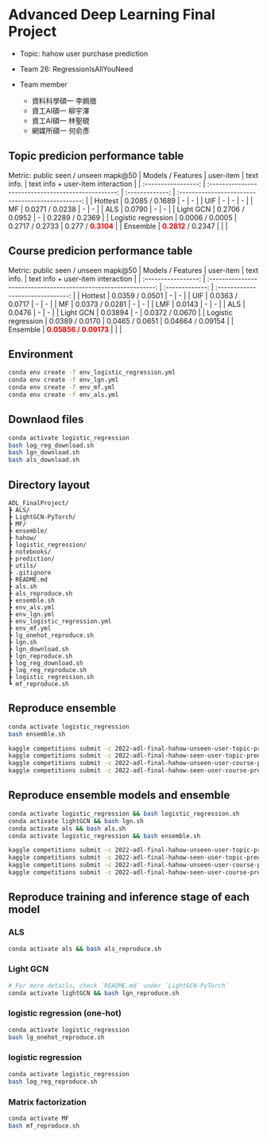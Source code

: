 # Advanced Deep Learning Final Project
- Topic: hahow user purchase prediction
- Team 26: RegressionIsAllYouNeed

- Team member
  - 資料科學碩一 李姵徵
  - 資工AI碩一 柳宇澤
  - 資工AI碩一 林聖硯
  - 網媒所碩一 何俞彥

## Topic predicion performance table

Metric: public seen / unseen mapk@50
|  Models / Features  |                      user-item                      |   text info.    |         text info + user-item interaction         |
| :-----------------: | :-------------------------------------------------: | :-------------: | :-----------------------------------------------: |
|       Hottest       |                   0.2085 / 0.1689                   |        -        |                         -                         |
|         UIF         |                          -                          |        -        |                         -                         |
|         MF          |                   0.0271 / 0.0238                   |        -        |                         -                         |
|         ALS         |                       0.0790                        |        -        |                         -                         |
|      Light GCN      |                   0.2706 / 0.0952                   |        -        |                  0.2289 / 0.2369                  |
| Logistic regression |                   0.0006 / 0.0005                   | 0.2717 / 0.2733 | 0.277 / <span style="color:red">**0.3104**</span> |
|      Ensemble       | <span style="color:red">**0.2812** </span> / 0.2347 |                 |                                                   |

## Course predicion performance table

Metric: public seen / unseen mapk@50
|  Models / Features  |                            user-item                            |   text info.    | text info + user-item interaction |
| :-----------------: | :-------------------------------------------------------------: | :-------------: | :-------------------------------: |
|       Hottest       |                         0.0359 / 0.0501                         |        -        |                 -                 |
|         UIF         |                         0.0363 / 0.0717                         |        -        |                 -                 |
|         MF          |                         0.0373 / 0.0281                         |        -        |                 -                 |
|         LMF         |                             0.0143                              |        -        |                 -                 |
|         ALS         |                             0.0476                              |        -        |                 -                 |
|      Light GCN      |                             0.03894                             |        -        |          0.0372 / 0.0670          |
| Logistic regression |                         0.0389 / 0.0170                         | 0.0465 / 0.0651 |         0.04664 / 0.09154         |
|      Ensemble       | <span style="color:red"> **0.05856 / 0.09173**          </span> |                 |                                   |

## Environment

```bash
conda env create -f env_logistic_regression.yml
conda env create -f env_lgn.yml
conda env create -f env_mf.yml
conda env create -f env_als.yml
```

## Downlaod files

```bash
conda activate logistic_regression
bash log_reg_download.sh
bash lgn_download.sh
bash als_download.sh
```

## Directory layout
```
ADL_FinalProject/ 
┣ ALS/
┣ LightGCN-PyTorch/ 
┣ MF/  
┣ ensemble/ 
┣ hahow/
┣ logistic_regression/
┣ notebooks/
┣ prediction/
┣ utils/
┣ .gitignore
┣ README.md
┣ als.sh
┣ als_reproduce.sh
┣ ensemble.sh
┣ env_als.yml
┣ env_lgn.yml
┣ env_logistic_regression.yml
┣ env_mf.yml
┣ lg_onehot_reproduce.sh
┣ lgn.sh
┣ lgn_download.sh
┣ lgn_reproduce.sh
┣ log_reg_download.sh
┣ log_reg_reproduce.sh
┣ logistic_regression.sh
┗ mf_reproduce.sh
```

## Reproduce ensemble
```bash
conda activate logistic_regression
bash ensemble.sh

kaggle competitions submit -c 2022-adl-final-hahow-unseen-user-topic-prediction -f ./prediction/log_reg_pred_unseen_topic.csv -m "Message"
kaggle competitions submit -c 2022-adl-final-hahow-seen-user-topic-prediction -f ./prediction/lgn0.4_lg0.6_seen_topic.csv -m "Message"
kaggle competitions submit -c 2022-adl-final-hahow-unseen-user-course-prediction -f ./prediction/lgn0.0_als0.5_lg0.5_unseen.csv -m "Message"
kaggle competitions submit -c 2022-adl-final-hahow-seen-user-course-prediction -f ./prediction/lgn0.025_als0.95_lg0.025_seen.csv -m "Message"
```

## Reproduce ensemble models and ensemble
```bash
conda activate logistic_regression && bash logistic_regression.sh
conda activate lightGCN && bash lgn.sh
conda activate als && bash als.sh
conda activate logistic_regression && bash ensemble.sh

kaggle competitions submit -c 2022-adl-final-hahow-unseen-user-topic-prediction -f ./prediction/log_reg_pred_unseen_topic.csv -m "Message"
kaggle competitions submit -c 2022-adl-final-hahow-seen-user-topic-prediction -f ./prediction/lgn0.4_lg0.6_seen_topic.csv -m "Message"
kaggle competitions submit -c 2022-adl-final-hahow-unseen-user-course-prediction -f ./prediction/lgn0.0_als0.5_lg0.5_unseen.csv -m "Message"
kaggle competitions submit -c 2022-adl-final-hahow-seen-user-course-prediction -f ./prediction/lgn0.025_als0.95_lg0.025_seen.csv -m "Message"
```

## Reproduce training and inference stage of each model 
### ALS
```bash
conda activate als && bash als_reproduce.sh
```

### Light GCN
```bash
# For more details, check `README.md` under `LightGCN-PyTorch`
conda activate lightGCN && bash lgn_reproduce.sh
```

### logistic regression (one-hot)
```bash
conda activate logistic_regression
bash lg_onehot_reproduce.sh
```

### logistic regression 
```bash
conda activate logistic_regression
bash log_reg_reproduce.sh
```

### Matrix factorization
```bash
conda activate MF
bash mf_reproduce.sh
```
